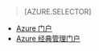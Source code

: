> [AZURE.SELECTOR]
- [Azure 门户](/documentation/articles/storage-create-storage-account/)
- [Azure 经典管理门户](/documentation/articles/storage-create-storage-account-classic-portal/)

<!---HONumber=Mooncake_0313_2017-->